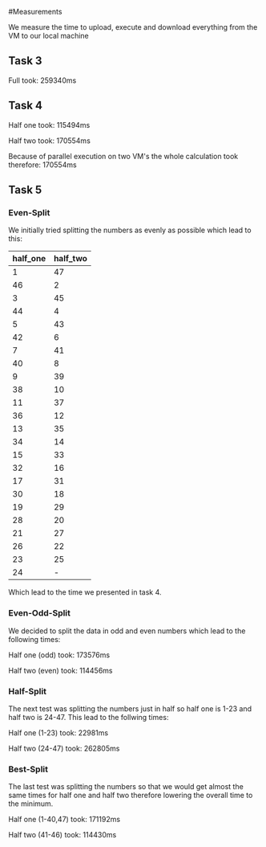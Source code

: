#Measurements

We measure the time to upload, execute and download everything from the VM to our local machine

## Task 3

Full took: 259340ms

## Task 4

Half one took: 115494ms

Half two took: 170554ms

Because of parallel execution on two VM's the whole calculation took therefore: 170554ms

## Task 5

### Even-Split

We initially tried splitting the numbers as evenly as possible which lead to this:

| half_one | half_two |
|----------|----------|
| 1        | 47       |
| 46       | 2        |
| 3        | 45       |
| 44       | 4        |
| 5        | 43       |
| 42       | 6        |
| 7        | 41       |
| 40       | 8        |
| 9        | 39       |
| 38       | 10       |
| 11       | 37       |
| 36       | 12       |
| 13       | 35       |
| 34       | 14       |
| 15       | 33       |
| 32       | 16       |
| 17       | 31       |
| 30       | 18       |
| 19       | 29       |
| 28       | 20       |
| 21       | 27       |
| 26       | 22       |
| 23       | 25       |
| 24       | -        |

Which lead to the time we presented in task 4.

### Even-Odd-Split

We decided to split the data in odd and even numbers which lead to the following times:

Half one (odd) took: 173576ms

Half two (even) took: 114456ms

### Half-Split

The next test was splitting the numbers just in half so half one is 1-23 and half two is 24-47. This lead to the follwing times:

Half one (1-23) took: 22981ms

Half two (24-47) took: 262805ms

### Best-Split

The last test was splitting the numbers so that we would get almost the same times for half one and half two therefore lowering the overall time to the minimum.

Half one (1-40,47) took: 171192ms

Half two (41-46) took: 114430ms